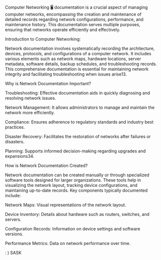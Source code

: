 
Computer Networking 🖥 documentation
is a crucial aspect of managing computer networks, encompassing the creation and maintenance of detailed records regarding network configurations, performance, and maintenance history. This documentation serves multiple purposes, ensuring that networks operate efficiently and effectively.

Introduction to Computer Networking:

Network documentation involves systematically recording the architecture, devices, protocols, and configurations of a computer network. It includes various elements such as network maps, hardware locations, server metadata, software details, backup schedules, and troubleshooting records. This comprehensive documentation is essential for maintaining network integrity and facilitating troubleshooting when issues arise13.

Why is Network Documentation Important?

Troubleshooting: Effective documentation aids in quickly diagnosing and resolving network issues.

Network Management: It allows administrators to manage and maintain the network more efficiently.

Compliance: Ensures adherence to regulatory standards and industry best practices.

Disaster Recovery: Facilitates the restoration of networks after failures or disasters.

Planning: Supports informed decision-making regarding upgrades and expansions34.

How is Network Documentation Created?

Network documentation can be created manually or through specialized software tools designed for larger organizations. These tools help in visualizing the network layout, tracking device configurations, and maintaining up-to-date records. Key components typically documented include:

Network Maps: Visual representations of the network layout.

Device Inventory: Details about hardware such as routers, switches, and servers.

Configuration Records: Information on device settings and software versions.

Performance Metrics: Data on network performance over time.

: ) SASK
